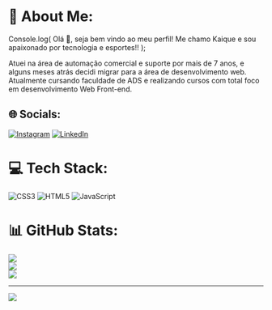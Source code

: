 # 💫 About Me:
Console.log( Olá 👋, seja bem vindo ao meu perfil!
Me chamo Kaique e sou apaixonado por tecnologia e esportes!! );

Atuei na área de automação comercial e suporte por mais de 7 anos, e alguns meses atrás decidi migrar para a área de desenvolvimento web.
Atualmente cursando faculdade de ADS e realizando cursos com total foco em desenvolvimento Web Front-end.


## 🌐 Socials:
[![Instagram](https://img.shields.io/badge/Instagram-%23E4405F.svg?logo=Instagram&logoColor=white)](https://instagram.com/kaique.code) [![LinkedIn](https://img.shields.io/badge/LinkedIn-%230077B5.svg?logo=linkedin&logoColor=white)](https://www.linkedin.com/in/kaique-barcelos-114b7a16a/) 

# 💻 Tech Stack:
![CSS3](https://img.shields.io/badge/css3-%231572B6.svg?style=for-the-badge&logo=css3&logoColor=white) ![HTML5](https://img.shields.io/badge/html5-%23E34F26.svg?style=for-the-badge&logo=html5&logoColor=white) ![JavaScript](https://img.shields.io/badge/javascript-%23323330.svg?style=for-the-badge&logo=javascript&logoColor=%23F7DF1E)
# 📊 GitHub Stats:
![](https://github-readme-stats.vercel.app/api?username=KaiqueBarcelosBR&theme=blue-green&hide_border=true&include_all_commits=false&count_private=false)<br/>
![](https://github-readme-streak-stats.herokuapp.com/?user=KaiqueBarcelosBR&theme=blue-green&hide_border=true)<br/>
![](https://github-readme-stats.vercel.app/api/top-langs/?username=KaiqueBarcelosBR&theme=blue-green&hide_border=true&include_all_commits=false&count_private=false&layout=compact)

---
[![](https://visitcount.itsvg.in/api?id=KaiqueBarcelosBR&icon=0&color=0)](https://visitcount.itsvg.in)

<!-- Proudly created with GPRM ( https://gprm.itsvg.in ) -->
